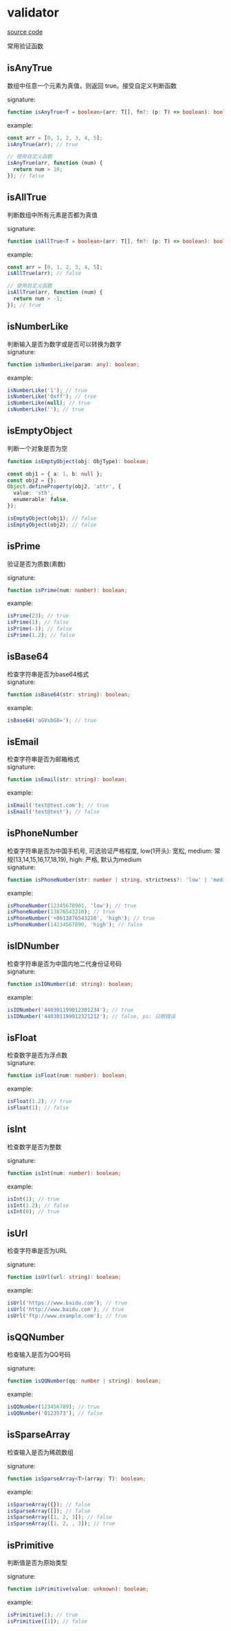 # validator

[source code](https://github.com/CiroLee/utils-gear/blob/main/src/validator.ts)

常用验证函数

## isAnyTrue

数组中任意一个元素为真值，则返回 true。接受自定义判断函数

signature:

```typescript
function isAnyTrue<T = boolean>(arr: T[], fn?: (p: T) => boolean): boolean;
```

example:

```typescript
const arr = [0, 1, 2, 3, 4, 5];
isAnyTrue(arr); // true

// 使用自定义函数
isAnyTrue(arr, function (num) {
  return num > 10;
}); // false
```

## isAllTrue

判断数组中所有元素是否都为真值

signature:

```typescript
function isAllTrue<T = boolean>(arr: T[], fn?: (p: T) => boolean): boolean;
```

example:

```typescript
const arr = [0, 1, 2, 3, 4, 5];
isAllTrue(arr); // false

// 使用自定义函数
isAllTrue(arr, function (num) {
  return num > -1;
}); // true
```

## isNumberLike

判断输入是否为数字或是否可以转换为数字  
signature:

```typescript
function isNumberLike(param: any): boolean;
```

example:

```typescript
isNumberLike('1'); // true
isNumberLike('0xff'); // true
isNumberLike(null); // true
isNumberLike(''); // true
```

## isEmptyObject

判断一个对象是否为空

```ts
function isEmptyObject(obj: ObjType): boolean;
```

```ts
const obj1 = { a: 1, b: null };
const obj2 = {};
Object.defineProperty(obj2, 'attr', {
  value: 'sth',
  enumerable: false,
});

isEmptyObject(obj1); // false
isEmptyObject(obj2); // false
```

## isPrime

验证是否为质数(素数)

signature:

```typescript
function isPrime(num: number): boolean;
```

example:

```typescript
isPrime(23); // true
isPrime(1); // false
isPrime(-1); // false
isPrime(1.2); // false
```

## isBase64

检查字符串是否为base64格式  
signature:

```typescript
function isBase64(str: string): boolean;
```

example:

```typescript
isBase64('aGVsbG8='); // true
```

## isEmail

检查字符串是否为邮箱格式  
signature:

```typescript
function isEmail(str: string): boolean;
```

example:

```typescript
isEmail('test@test.com'); // true
isEmail('test@test'); // false
```

## isPhoneNumber

检查字符串是否为中国手机号, 可选验证严格程度, low(1开头): 宽松, medium: 常规(13,14,15,16,17,18,19), high: 严格, 默认为medium  
signature:

```typescript
function isPhoneNumber(str: number | string, strictness?: 'low' | 'medium' | 'high'): boolean;
```

example:

```typescript
isPhoneNumber(12345678901, 'low'); // true
isPhoneNumber(13876543210); // true
isPhoneNumber('+8613876543210', 'high'); // true
isPhoneNumber(14234567890, 'high'); // false
```

## isIDNumber

检查字符串是否为中国内地二代身份证号码  
signature:

```ts
function isIDNumber(id: string): boolean;
```

example:

```ts
isIDNumber('440301199012301234'); // true
isIDNumber('440301199912321212'); // false, ps: 日期错误
```

## isFloat

检查数字是否为浮点数  
signature:

```ts
function isFloat(num: number): boolean;
```

example:

```ts
isFloat(1.2); // true
isFloat(1); // false
```

## isInt

检查数字是否为整数

signature:

```ts
function isInt(num: number): boolean;
```

example:

```ts
isInt(1); // true
isInt(1.2); // false
isInt(0); // true
```

## isUrl

检查字符串是否为URL

signature:

```ts
function isUrl(url: string): boolean;
```

example:

```ts
isUrl('https://www.baidu.com'); // true
isUrl('http://www.baidu.com'); // true
isUrl('ftp://www.example.com'); // true
```

## isQQNumber

检查输入是否为QQ号码

signature:

```ts
function isQQNumber(qq: number | string): boolean;
```

example:

```ts
isQQNumber(123456789); // true
isQQNumber('0123573'); // false
```

## isSparseArray

检查输入是否为稀疏数组

signature:

```ts
function isSparseArray<T>(array: T): boolean;
```

example:

```ts
isSparseArray({}); // false
isSparseArray([]); // false
isSparseArray([1, 2, 3]); // false
isSparseArray([1, 2, , 3]); // true
```

## isPrimitive

判断值是否为原始类型

signature:

```ts
function isPrimitive(value: unknown): boolean;
```

example:

```ts
isPrimitive(1); // true
isPrimitive([1]); // false
```
